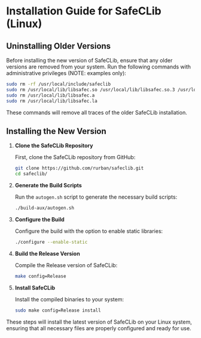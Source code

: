 # Installation Guide for SafeCLib (Linux)

## Uninstalling Older Versions

Before installing the new version of SafeCLib, ensure that any older versions are removed from your system. Run the following commands with administrative privileges (NOTE: examples only):

```bash
sudo rm -rf /usr/local/include/safeclib
sudo rm /usr/local/lib/libsafec.so /usr/local/lib/libsafec.so.3 /usr/local/lib/libsafec.so.3.0.7 /usr/local/lib/libsafec.so.3.0.9
sudo rm /usr/local/lib/libsafec.a
sudo rm /usr/local/lib/libsafec.la
```

These commands will remove all traces of the older SafeCLib installation.

## Installing the New Version

1. **Clone the SafeCLib Repository**
   
   First, clone the SafeCLib repository from GitHub:
   
   ```bash
   git clone https://github.com/rurban/safeclib.git
   cd safeclib/
   ```

2. **Generate the Build Scripts**
   
   Run the `autogen.sh` script to generate the necessary build scripts:
   
   ```bash
   ./build-aux/autogen.sh
   ```

3. **Configure the Build**
   
   Configure the build with the option to enable static libraries:
   
   ```bash
   ./configure --enable-static
   ```

4. **Build the Release Version**
   
   Compile the Release version of SafeCLib:
   
   ```bash
   make config=Release
   ```

5. **Install SafeCLib**
   
   Install the compiled binaries to your system:
   
   ```bash
   sudo make config=Release install
   ```

These steps will install the latest version of SafeCLib on your Linux system, ensuring that all necessary files are properly configured and ready for use.
